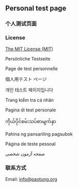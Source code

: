 ## Personal test page

### 个人测试页面

### License

[The MIT License (MIT)](https://raw.githubusercontent.com/v2fly/v2ray-core/master/LICENSE)

Persönliche Testseite

Page de test personnelle

個人用テスト ページ

개인 테스트 페이지입니다

Trang kiểm tra cá nhân

Pagina di test personale

ကိုယ်ပိုင်စမ်းသပ်စာမျက်နှာ

Pahina ng pansariling pagsubok

Página de teste pessoal

صفحه آزمون شخصی
### 联系方式
Email: info@paotung.org
